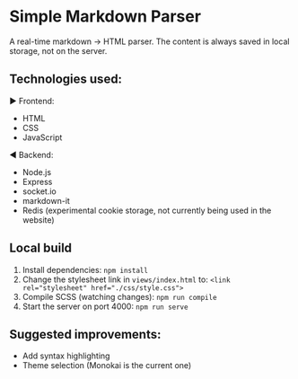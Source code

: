 # Simple Markdown Parser

A real-time markdown -> HTML parser. The content is always saved in local storage, not on the server.


## Technologies used:

:arrow_forward: Frontend:
- HTML
- CSS 
- JavaScript


:arrow_backward: Backend:

- Node.js
- Express
- socket.io
- markdown-it
- Redis (experimental cookie storage, not currently being used in the website)


## Local build

1. Install dependencies: `npm install`
2. Change the stylesheet link in `views/index.html` to: `<link rel="stylesheet" href="./css/style.css">`
3. Compile SCSS (watching changes): `npm run compile`
4. Start the server on port 4000: `npm run serve`


## Suggested improvements:

- Add syntax highlighting
- Theme selection (Monokai is the current one)
